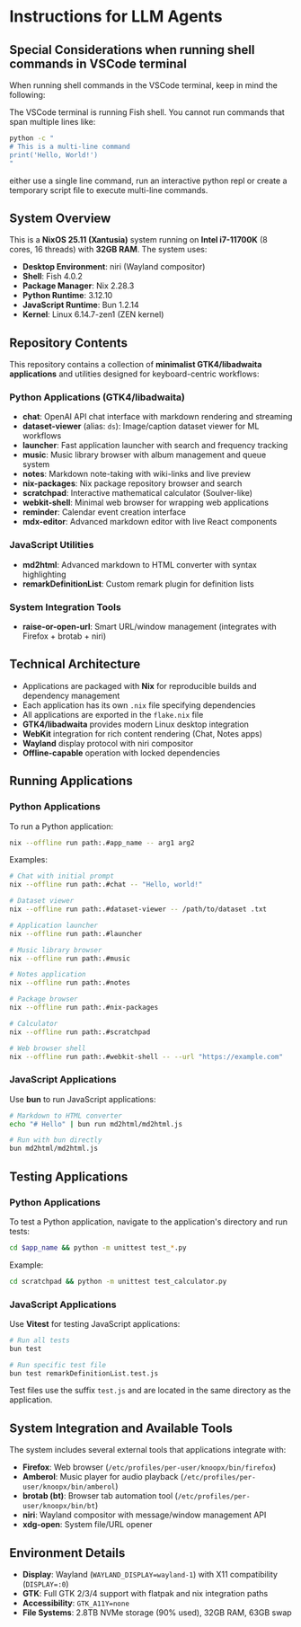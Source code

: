 # Instructions for LLM Agents

## Special Considerations when running shell commands in VSCode terminal

When running shell commands in the VSCode terminal, keep in mind the following:

The VSCode terminal is running Fish shell. You cannot run commands that span multiple lines like:

```bash
python -c "
# This is a multi-line command
print('Hello, World!')
"
```

either use a single line command, run an interactive python repl or create a temporary script file to execute multi-line commands.


## System Overview

This is a **NixOS 25.11 (Xantusia)** system running on **Intel i7-11700K** (8 cores, 16 threads) with **32GB RAM**. The system uses:

- **Desktop Environment**: niri (Wayland compositor)
- **Shell**: Fish 4.0.2
- **Package Manager**: Nix 2.28.3
- **Python Runtime**: 3.12.10
- **JavaScript Runtime**: Bun 1.2.14
- **Kernel**: Linux 6.14.7-zen1 (ZEN kernel)

## Repository Contents

This repository contains a collection of **minimalist GTK4/libadwaita applications** and utilities designed for keyboard-centric workflows:

### Python Applications (GTK4/libadwaita)
- **chat**: OpenAI API chat interface with markdown rendering and streaming
- **dataset-viewer** (alias: `ds`): Image/caption dataset viewer for ML workflows
- **launcher**: Fast application launcher with search and frequency tracking
- **music**: Music library browser with album management and queue system
- **notes**: Markdown note-taking with wiki-links and live preview
- **nix-packages**: Nix package repository browser and search
- **scratchpad**: Interactive mathematical calculator (Soulver-like)
- **webkit-shell**: Minimal web browser for wrapping web applications
- **reminder**: Calendar event creation interface
- **mdx-editor**: Advanced markdown editor with live React components

### JavaScript Utilities
- **md2html**: Advanced markdown to HTML converter with syntax highlighting
- **remarkDefinitionList**: Custom remark plugin for definition lists

### System Integration Tools
- **raise-or-open-url**: Smart URL/window management (integrates with Firefox + brotab + niri)

## Technical Architecture

- Applications are packaged with **Nix** for reproducible builds and dependency management
- Each application has its own `.nix` file specifying dependencies
- All applications are exported in the `flake.nix` file
- **GTK4/libadwaita** provides modern Linux desktop integration
- **WebKit** integration for rich content rendering (Chat, Notes apps)
- **Wayland** display protocol with niri compositor
- **Offline-capable** operation with locked dependencies

## Running Applications

### Python Applications

To run a Python application:

```bash
nix --offline run path:.#app_name -- arg1 arg2
```

Examples:
```bash
# Chat with initial prompt
nix --offline run path:.#chat -- "Hello, world!"

# Dataset viewer
nix --offline run path:.#dataset-viewer -- /path/to/dataset .txt

# Application launcher
nix --offline run path:.#launcher

# Music library browser
nix --offline run path:.#music

# Notes application
nix --offline run path:.#notes

# Package browser
nix --offline run path:.#nix-packages

# Calculator
nix --offline run path:.#scratchpad

# Web browser shell
nix --offline run path:.#webkit-shell -- --url "https://example.com"
```

### JavaScript Applications

Use **bun** to run JavaScript applications:

```bash
# Markdown to HTML converter
echo "# Hello" | bun run md2html/md2html.js

# Run with bun directly
bun md2html/md2html.js
```

## Testing Applications

### Python Applications

To test a Python application, navigate to the application's directory and run tests:

```bash
cd $app_name && python -m unittest test_*.py
```

Example:
```bash
cd scratchpad && python -m unittest test_calculator.py
```

### JavaScript Applications

Use **Vitest** for testing JavaScript applications:

```bash
# Run all tests
bun test

# Run specific test file
bun test remarkDefinitionList.test.js
```

Test files use the suffix `test.js` and are located in the same directory as the application.


## System Integration and Available Tools

The system includes several external tools that applications integrate with:

- **Firefox**: Web browser (`/etc/profiles/per-user/knoopx/bin/firefox`)
- **Amberol**: Music player for audio playback (`/etc/profiles/per-user/knoopx/bin/amberol`)
- **brotab (bt)**: Browser tab automation tool (`/etc/profiles/per-user/knoopx/bin/bt`)
- **niri**: Wayland compositor with message/window management API
- **xdg-open**: System file/URL opener

## Environment Details

- **Display**: Wayland (`WAYLAND_DISPLAY=wayland-1`) with X11 compatibility (`DISPLAY=:0`)
- **GTK**: Full GTK 2/3/4 support with flatpak and nix integration paths
- **Accessibility**: `GTK_A11Y=none`
- **File Systems**: 2.8TB NVMe storage (90% used), 32GB RAM, 63GB swap
